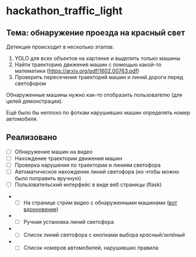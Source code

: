 # hackathon_traffic_light

## Тема: обнаружение проезда на красный свет
Детекция происходит в несколько этапов:
1. YOLO для всех объектов на картинке и выделить только машины
2. Найти траекторию движения машин с помощью какой-то математики (https://arxiv.org/pdf/1602.00763.pdf)
3. Проверить пересечения траекторий машин и линий дороги перед светофором

Обнаруженные машины нужно как-то отобразить пользователю (для целей демонстрации).

Ещё было бы неплохо по фоткам нарушивших машин определять номер автомобиля.

## Реализовано
- [ ] Обнаружение машин на видео
- [ ] Нахождение траектории движения машин
- [ ] Проверка нарушения по траектории и линиям светофора
- [ ] Автоматическое нахождение линий светофора (но чтобы можно было поправить вручную)
- [ ] Пользовательский интерфейс в виде веб страницы (flask)
- - [ ] На странице стрим видео с обнаруженными машинами ([вот вдохновение](https://www.pyimagesearch.com/2019/09/02/opencv-stream-video-to-web-browser-html-page/))
- - [ ] Ручная установка линий светофора
- - [ ] Список линий светофора с кнопками выбора _красный/зелёный_
- - [ ] Список номеров автомобилей, нарушивших правила
